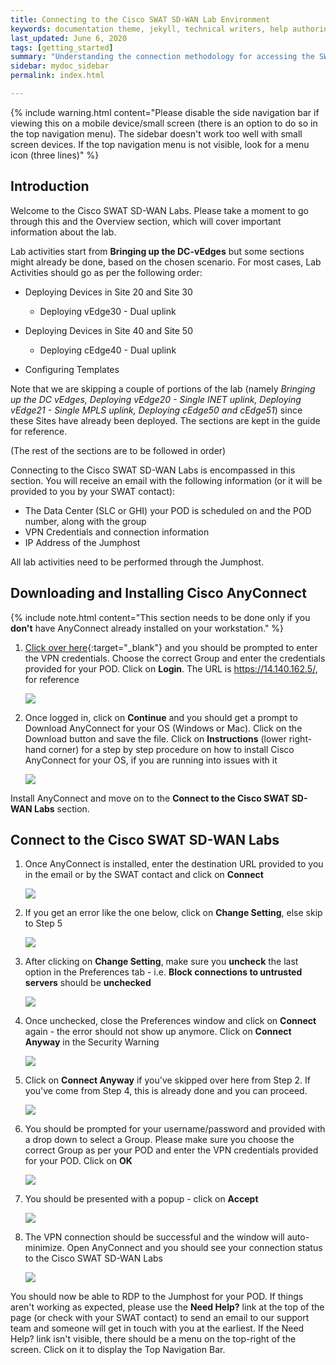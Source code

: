 ```yaml
---
title: Connecting to the Cisco SWAT SD-WAN Lab Environment
keywords: documentation theme, jekyll, technical writers, help authoring tools, hat replacements
last_updated: June 6, 2020
tags: [getting_started]
summary: "Understanding the connection methodology for accessing the SWAT SD-WAN Lab Environment"
sidebar: mydoc_sidebar
permalink: index.html

---
```


{% include warning.html content="Please disable the side navigation bar if viewing this on a mobile device/small screen (there is an option to do so in the top navigation menu). The sidebar doesn't work too well with small screen devices. If the top navigation menu is not visible, look for a menu icon (three lines)" %}

## Introduction

Welcome to the Cisco SWAT SD-WAN Labs. Please take a moment to go through this and the Overview section, which will cover important information about the lab.

Lab activities start from **Bringing up the DC-vEdges** but some sections might already be done, based on the chosen scenario. For most cases, Lab Activities should go as per the following order:

* Deploying Devices in Site 20 and Site 30

    * Deploying vEdge30 - Dual uplink

* Deploying Devices in Site 40 and Site 50

    * Deploying cEdge40 - Dual uplink

* Configuring Templates

Note that we are skipping a couple of portions of the lab (namely *Bringing up the DC vEdges, Deploying vEdge20 - Single INET uplink, Deploying vEdge21 - Single MPLS uplink, Deploying cEdge50 and cEdge51*) since these Sites have already been deployed. The sections are kept in the guide for reference.

(The rest of the sections are to be followed in order)

Connecting to the Cisco SWAT SD-WAN Labs is encompassed in this section. You will receive an email with the following information (or it will be provided to you by your SWAT contact):

* The Data Center (SLC or GHI) your POD is scheduled on and the POD number, along with the group
* VPN Credentials and connection information
* IP Address of the Jumphost

All lab activities need to be performed through the Jumphost.

## Downloading and Installing Cisco AnyConnect

{% include note.html content="This section needs to be done only if you **don't** have AnyConnect already installed on your workstation." %}

1. [Click over here](https://14.140.162.5){:target="_blank"} and you should be prompted to enter the VPN credentials. Choose the correct Group and enter the credentials provided for your POD. Click on **Login**. The URL is https://14.140.162.5/, for reference

    ![](/images/Connect/01_any.PNG)

2. Once logged in, click on **Continue** and you should get a prompt to Download AnyConnect for your OS (Windows or Mac). Click on the Download button and save the file. Click on **Instructions** (lower right-hand corner) for a step by step procedure on how to install Cisco AnyConnect for your OS, if you are running into issues with it

    ![](/images/Connect/02_ins.PNG)

Install AnyConnect and move on to the **Connect to the Cisco SWAT SD-WAN Labs** section.

## Connect to the Cisco SWAT SD-WAN Labs

1. Once AnyConnect is installed, enter the destination URL provided to you in the email or by the SWAT contact and click on **Connect**

    ![](/images/Connect/03_enter.PNG)

2. If you get an error like the one below, click on **Change Setting**, else skip to Step 5

    ![](/images/Connect/04_warn.PNG)

3. After clicking on **Change Setting**, make sure you **uncheck** the last option in the Preferences tab - i.e. **Block connections to untrusted servers** should be **unchecked**

    ![](/images/Connect/05_unch.PNG)

4. Once unchecked, close the Preferences window and click on **Connect** again - the error should not show up anymore. Click on **Connect Anyway** in the Security Warning

    ![](/images/Connect/06_sec.PNG)

5. Click on **Connect Anyway** if you've skipped over here from Step 2. If you've come from Step 4, this is already done and you can proceed.

    ![](/images/Connect/06_sec.PNG)

6. You should be prompted for your username/password and provided with a drop down to select a Group. Please make sure you choose the correct Group as per your POD and enter the VPN credentials provided for your POD. Click on **OK**

    ![](/images/Connect/07_creds.PNG)

7. You should be presented with a popup - click on **Accept**

    ![](/images/Connect/08_accept.PNG)

8. The VPN connection should be successful and the window will auto-minimize. Open AnyConnect and you should see your connection status to the Cisco SWAT SD-WAN Labs

    ![](/images/Connect/09_succ.PNG)

You should now be able to RDP to the Jumphost for your POD. If things aren't working as expected, please use the **Need Help?** link at the top of the page (or check with your SWAT contact) to send an email to our support team and someone will get in touch with you at the earliest. If the Need Help? link isn't visible, there should be a menu on the top-right of the screen. Click on it to display the Top Navigation Bar.
